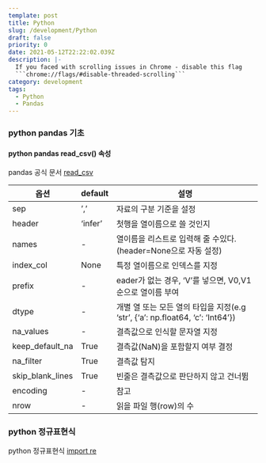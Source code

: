 ```yaml
---
template: post
title: Python
slug: /development/Python
draft: false
priority: 0
date: 2021-05-12T22:22:02.039Z
description: |-
  If you faced with scrolling issues in Chrome - disable this flag 
  ```chrome://flags/#disable-threaded-scrolling```
category: development
tags:
  - Python
  - Pandas
---
```


### python pandas 기초

#### python pandas read_csv() 속성

pandas 공식 문서 [read_csv](https://pandas.pydata.org/pandas-docs/stable/reference/api/pandas.read_csv.html)

| 옵션             | default | 설명                                                                           |
| ---------------- | ------- | ------------------------------------------------------------------------------ |
| sep              | ’,’     | 자료의 구분 기준을 설정                                                        |
| header           | ‘infer’ | 첫행을 열이름으로 쓸 것인지                                                    |
| names            | -       | 열이름을 리스트로 입력해 줄 수있다. (header=None으로 자동 설정)                |
| index_col        | None    | 특정 열이름으로 인덱스를 지정                                                  |
| prefix           | -       | eader가 없는 경우, ‘V’를 넣으면, V0,V1순으로 열이름 부여                       |
| dtype            | -       | 개별 열 또는 모든 열의 타입을 지정(e.g ‘str’, {‘a’: np.float64, ‘c’: ‘Int64’}) |
| na_values        | -       | 결측값으로 인식할 문자열 지정                                                  |
| keep_default_na  | True    | 결측값(NaN)을 포함할지 여부 결정                                               |
| na_filter        | True    | 결측값 탐지                                                                    |
| skip_blank_lines | True    | 빈줄은 결측값으로 판단하지 않고 건너뜀                                         |
| encoding         | -       | 참고                                                                           |
| nrow             | -       | 읽을 파일 행(row)의 수                                                         |

### python 정규표현식

python 정규표현식 [import re](<https://greeksharifa.github.io/%EC%A0%95%EA%B7%9C%ED%91%9C%ED%98%84%EC%8B%9D(re)/2018/07/20/regex-usage-01-basic/>)
